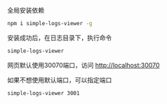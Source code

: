 全局安装依赖

```bash
npm i simple-logs-viewer -g
```

安装成功后，在日志目录下，执行命令

```bash
simple-logs-viewer
```

网页默认使用30070端口，访问 <http://localhost:30070>

如果不想使用默认端口，可以指定端口

```bash
simple-logs-viewer 3001
```
